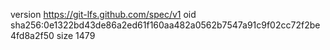 version https://git-lfs.github.com/spec/v1
oid sha256:0e1322bd43de86a2ed61f160aa482a0562b7547a91c9f02cc72f2be4fd8a2f50
size 1479
